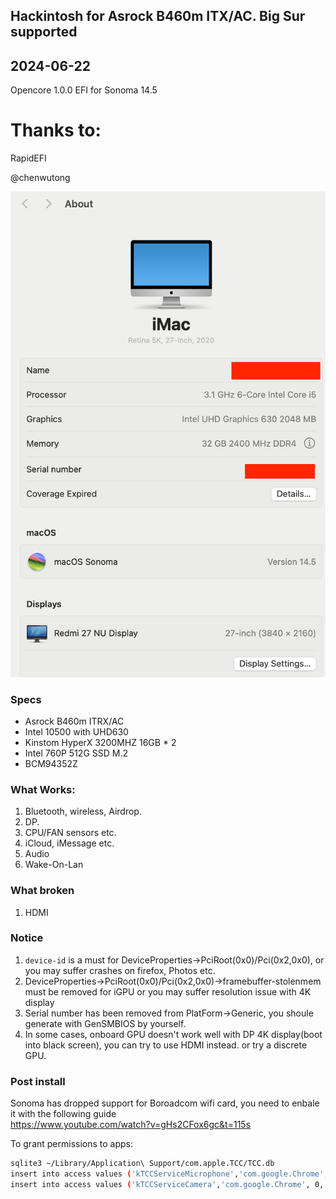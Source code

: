 ## Hackintosh for Asrock B460m ITX/AC. Big Sur supported

## 2024-06-22

Opencore 1.0.0
EFI for Sonoma 14.5

# Thanks to:

RapidEFI

@chenwutong

![](https://raw.githubusercontent.com/fzlee/B460M-ITX-AC-EFI/master/images/sonoma-14.5.png)

### Specs

- Asrock B460m ITRX/AC
- Intel 10500 with UHD630
- Kinstom HyperX 3200MHZ 16GB \* 2
- Intel 760P 512G SSD M.2
- BCM94352Z

### What Works:

1. Bluetooth, wireless, Airdrop.
2. DP.
3. CPU/FAN sensors etc.
4. iCloud, iMessage etc.
5. Audio
6. Wake-On-Lan

### What broken

1. HDMI

### Notice

1. `device-id` is a must for DeviceProperties->PciRoot(0x0)/Pci(0x2,0x0), or you may suffer crashes on firefox, Photos etc.
2. DeviceProperties->PciRoot(0x0)/Pci(0x2,0x0)->framebuffer-stolenmem must be removed for iGPU or you may suffer resolution issue with 4K display
3. Serial number has been removed from PlatForm->Generic, you shoule generate with GenSMBIOS by yourself.
4. In some cases, onboard GPU doesn't work well with DP 4K display(boot into black screen), you can try to use HDMI instead. or try a discrete GPU.

### Post install

Sonoma has dropped support for Boroadcom wifi card, you need to enbale it with the following guide  
https://www.youtube.com/watch?v=gHs2CFox6gc&t=115s

To grant permissions to apps:

```bash
sqlite3 ~/Library/Application\ Support/com.apple.TCC/TCC.db
insert into access values ('kTCCServiceMicrophone','com.google.Chrome', 0, 2, 2, 1, null, null, null, 'UNUSED', null, null, 1669648527,null,null,'UNUSED',1669648527);
insert into access values ('kTCCServiceCamera','com.google.Chrome', 0, 2, 2, 1, null, null, null, 'UNUSED', null, null, 1669648527,null,null,'UNUSED',1669648527);
```
